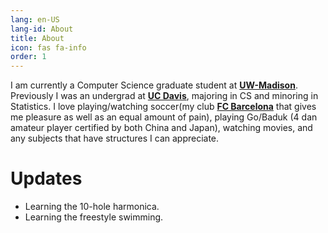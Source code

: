 ```yaml
---
lang: en-US
lang-id: About
title: About
icon: fas fa-info
order: 1
---
```


I am currently a Computer Science graduate student at [**UW-Madison**](https://cs.wisc.edu). Previously I was an undergrad at [**UC Davis**](https://www.ucdavis.edu/), majoring in CS and minoring in Statistics. I love playing/watching soccer(my club [**FC Barcelona**](https://www.fcbarcelona.com/en/) that gives me pleasure as well as an equal amount of pain), playing Go/Baduk (4 dan amateur player certified by both China and Japan), watching movies, and any subjects that have structures I can appreciate. 

# Updates 
- Learning the 10-hole harmonica.
- Learning the freestyle swimming. 

